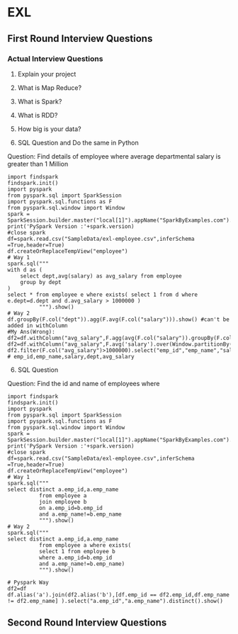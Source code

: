 # EXL

## First Round Interview Questions

### Actual Interview Questions

1. Explain your project

2. What is Map Reduce?

3. What is Spark?

4. What is RDD?

5. How big is your data?

5. SQL Question and Do the same in Python

Question: Find details of employee where average departmental salary is greater than 1 Million
```
import findspark
findspark.init()
import pyspark
from pyspark.sql import SparkSession
import pyspark.sql.functions as F
from pyspark.sql.window import Window
spark = SparkSession.builder.master("local[1]").appName("SparkByExamples.com").getOrCreate()
print('PySpark Version :'+spark.version)
#close spark
df=spark.read.csv("SampleData/exl-employee.csv",inferSchema =True,header=True)
df.createOrReplaceTempView("employee")
# Way 1
spark.sql("""
with d as (
    select dept,avg(salary) as avg_salary from employee 
    group by dept
)
select * from employee e where exists( select 1 from d where e.dept=d.dept and d.avg_salary > 1000000 )
          """).show()
# Way 2
df.groupBy(F.col("dept")).agg(F.avg(F.col("salary"))).show() #can't be added in withColumn
#My Ans(Wrong):  df2=df.withColumn("avg_salary",F.agg(avg(F.col("salary")).groupBy(F.col("dept"))))
df2=df.withColumn("avg_salary",F.avg('salary').over(Window.partitionBy(F.col('dept'))).alias('avg_salary'))
df2.filter(F.col("avg_salary")>1000000).select("emp_id","emp_name","salary").show()
# emp_id,emp_name,salary,dept,avg_salary

```
6. SQL Question 

Question: Find the id and name of employees where 

```
import findspark
findspark.init()
import pyspark
from pyspark.sql import SparkSession
import pyspark.sql.functions as F
from pyspark.sql.window import Window
spark = SparkSession.builder.master("local[1]").appName("SparkByExamples.com").getOrCreate()
print('PySpark Version :'+spark.version)
#close spark
df=spark.read.csv("SampleData/exl-employee.csv",inferSchema =True,header=True)
df.createOrReplaceTempView("employee")
# Way 1
spark.sql("""
select distinct a.emp_id,a.emp_name 
          from employee a
          join employee b
          on a.emp_id=b.emp_id
          and a.emp_name!=b.emp_name
          """).show()
# Way 2
spark.sql("""
select distinct a.emp_id,a.emp_name 
          from employee a where exists(
          select 1 from employee b
          where a.emp_id=b.emp_id
          and a.emp_name!=b.emp_name)
          """).show()

# Pyspark Way
df2=df
df.alias('a').join(df2.alias('b'),[df.emp_id == df2.emp_id,df.emp_name != df2.emp_name] ).select("a.emp_id","a.emp_name").distinct().show()

```

## Second Round Interview Questions